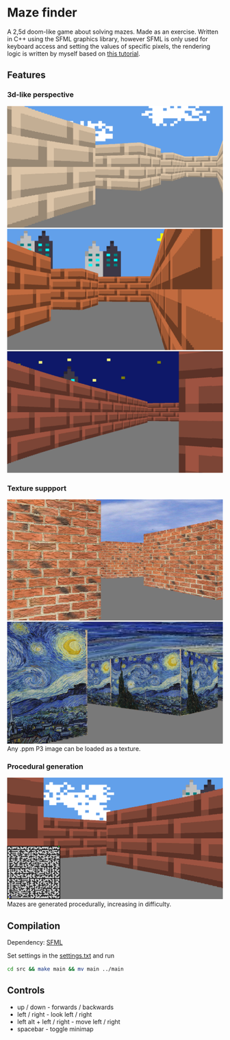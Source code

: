 # Maze finder
A 2,5d doom-like game about solving mazes. Made as an exercise. Written in C++ using the SFML graphics library, however SFML is only used for keyboard access and setting the values of specific pixels, the rendering logic is written by myself based on [this tutorial](https://github.com/vinibiavatti1/RayCastingTutorial).

## Features
### 3d-like perspective
![image](./screenshots/Screenshot%20from%202024-03-09%2023-24-01.png)
![image](./screenshots/Screenshot%20from%202024-03-09%2023-22-47.png)
![image](./screenshots/Screenshot%20from%202024-03-09%2023-23-16.png)

### Texture suppport
![image](./screenshots/Screenshot%20from%202024-03-09%2023-20-17.png)
![image](./screenshots/Screenshot%20from%202024-03-09%2023-59-34.png)
Any .ppm P3 image can be loaded as a texture.

### Procedural generation
![image](./screenshots/Screenshot%20from%202024-03-09%2023-25-16.png)
Mazes are generated procedurally, increasing in difficulty.

## Compilation
Dependency: [SFML](https://www.sfml-dev.org/)

Set settings in the [settings.txt](./settings.txt) and run
```bash
cd src && make main && mv main ../main
```

## Controls
- up / down - forwards / backwards
- left / right - look left / right
- left alt + left / right - move left / right
- spacebar - toggle minimap